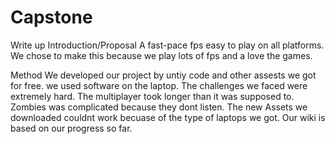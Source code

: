 # Capstone
Write up
Introduction/Proposal 
A fast-pace fps easy to play on all platforms. 
We chose to make this because we play lots of fps and a love the games.

Method 
We developed our project by untiy code and other assests we got for free.
we used software on the laptop.
The challenges we faced were extremely hard. The multiplayer took longer than it was supposed to. Zombies was complicated because they dont listen.
The new Assets we downloaded couldnt work becuase of the type of laptops we got.
Our wiki is based on our progress so far.

